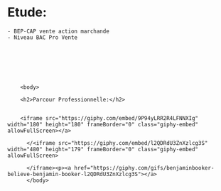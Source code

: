 
  
  <h1>Etude:</h2>

    - BEP-CAP vente action marchande
    - Niveau BAC Pro Vente







        <body>
   
        <h2>Parcour Professionnelle:</h2>


        <iframe src="https://giphy.com/embed/9P94yLRR2R4LFNNXIg" width="180" height="180" frameBorder="0" class="giphy-embed" allowFullScreen></a>

          </<iframe src="https://giphy.com/embed/l2QDRdU3ZnXzlcg3S" width="480" height="179" frameBorder="0" class="giphy-embed" allowFullScreen>

          </iframe><p><a href="https://giphy.com/gifs/benjaminbooker-believe-benjamin-booker-l2QDRdU3ZnXzlcg3S"></a>
          </body>
